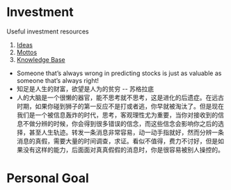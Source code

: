 # Investment
Useful investment resources 

1. [Ideas](./ideas.md)
2. [Mottos](./mottos.md)
3. [Knowledge Base](./kb.md)

- Someone that’s always wrong in predicting stocks is just as valuable as someone that’s always right!
- 知足是人生的财富，欲望是人为的贫穷 -- 苏格拉底
- 人的大脑是一个很懒的器官，能不思考就不思考，这是进化的后遗症。在远古时期，如果你碰到狮子的第一反应不是打或者逃，你早就被淘汰了。但是现在我们是一个被信息轰炸的时代，思考，客观理性尤为重要，当你对接收到的信息不做分辨的时候，你会得到很多错误的信念，而这些信念会影响你之后的选择，甚至人生轨迹。转发一条消息非常容易，动一动手指就好，然而分辨一条消息的真假，需要大量的时间调查，求证。看似不值得，费力不讨好，但是如果没有这样的能力，后面面对真真假假的消息时，你是很容易被别人操控的。

# Personal Goal


